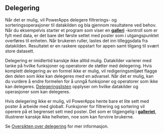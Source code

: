 ## <a name="delegation"></a>Delegering
Når det er mulig, vil PowerApps delegere filtrerings- og sorteringsoperasjoner til datakilden og bla gjennom resultatene ved behov. Når du eksempelvis starter et program som viser en **[galleri](../maker/canvas-apps/controls/control-gallery.md)** -kontroll som er fylt med data, er det bare det første settet med poster som i utgangspunktet overføres til enheten. Når brukeren ruller, lastes det inn tilleggsdata fra datakilden. Resultatet er en raskere oppstart for appen samt tilgang til svært store datasett.

Delegering er imidlertid kanskje ikke alltid mulig. Datakilder varierer med tanke på hvilke funksjoner og operatorer de støtter med delegering. Hvis komplett delegering av en formel ikke er mulig, vil redigeringsmiljøet flagge den delen som ikke kan delegeres med en advarsel. Når det er mulig, kan du vurdere å endre formelen for å unngå funksjoner og operatorer som ikke kan delegeres.  [Delegeringslisten](../maker/canvas-apps/delegation-list.md) opplyser om hvilke datakilder og operasjoner som kan delegeres.

Hvis delegering ikke er mulig, vil PowerApps hente bare et lite sett med poster å arbeide med globalt. Funksjoner for filtrering og sortering vil operere på et begrenset sett med poster. Det som er tilgjengelig i **[galleriet](../maker/canvas-apps/controls/control-gallery.md)**, illustrerer kanskje ikke helheten, noe som kan forvirre brukerne. 

Se [Oversikten over delegering](../maker/canvas-apps/delegation-overview.md) for mer informasjon.


